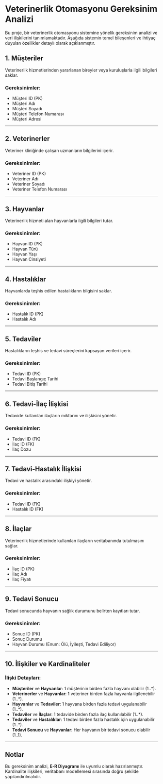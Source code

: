 # Veterinerlik Otomasyonu Gereksinim Analizi

Bu proje, bir veterinerlik otomasyonu sistemine yönelik gereksinim analizi ve veri ilişkilerini tanımlamaktadır. Aşağıda sistemin temel bileşenleri ve ihtiyaç duyulan özellikler detaylı olarak açıklanmıştır.

## 1. Müşteriler
Veterinerlik hizmetlerinden yararlanan bireyler veya kuruluşlarla ilgili bilgileri saklar.

### Gereksinimler:
* Müşteri ID (PK)
* Müşteri Adı
* Müşteri Soyadı
* Müşteri Telefon Numarası
* Müşteri Adresi

---

## 2. Veterinerler
Veteriner kliniğinde çalışan uzmanların bilgilerini içerir.

### Gereksinimler:
* Veteriner ID (PK)
* Veteriner Adı
* Veteriner Soyadı
* Veteriner Telefon Numarası

---

## 3. Hayvanlar
Veterinerlik hizmeti alan hayvanlarla ilgili bilgileri tutar.

### Gereksinimler:
* Hayvan ID (PK)
* Hayvan Türü
* Hayvan Yaşı
* Hayvan Cinsiyeti

---

## 4. Hastalıklar
Hayvanlarda teşhis edilen hastalıkların bilgisini saklar.

### Gereksinimler:
* Hastalık ID (PK)
* Hastalık Adı

---

## 5. Tedaviler
Hastalıkların teşhis ve tedavi süreçlerini kapsayan verileri içerir.

### Gereksinimler:
* Tedavi ID (PK)
* Tedavi Başlangıç Tarihi
* Tedavi Bitiş Tarihi

---

## 6. Tedavi-İlaç İlişkisi
Tedavide kullanılan ilaçların miktarını ve ilişkisini yönetir.

### Gereksinimler:
* Tedavi ID (FK)
* İlaç ID (FK)
* İlaç Dozu

---

## 7. Tedavi-Hastalık İlişkisi
Tedavi ve hastalık arasındaki ilişkiyi yönetir.

### Gereksinimler:
* Tedavi ID (FK)
* Hastalık ID (FK)

---

## 8. İlaçlar
Veterinerlik hizmetlerinde kullanılan ilaçların veritabanında tutulmasını sağlar.

### Gereksinimler:
* İlaç ID (PK)
* İlaç Adı
* İlaç Fiyatı

---

## 9. Tedavi Sonucu
Tedavi sonucunda hayvanın sağlık durumunu belirten kayıtları tutar.

### Gereksinimler:
* Sonuç ID (PK)
* Sonuç Durumu
* Hayvan Durumu (Enum: Ölü, İyileşti, Tedavi Ediliyor)

---

## 10. İlişkiler ve Kardinaliteler
### İlişki Detayları:
* **Müşteriler** ve **Hayvanlar**: 1 müşterinin birden fazla hayvanı olabilir (1..*).
* **Veterinerler** ve **Hayvanlar**: 1 veteriner birden fazla hayvanla ilgilenebilir (1..*).
* **Hayvanlar** ve **Tedaviler**: 1 hayvana birden fazla tedavi uygulanabilir (1..*).
* **Tedaviler** ve **İlaçlar**: 1 tedavide birden fazla ilaç kullanılabilir (1..*).
* **Tedaviler** ve **Hastalıklar**: 1 tedavi birden fazla hastalık için uygulanabilir (1..*).
* **Tedavi Sonucu** ve **Hayvanlar**: Her hayvanın bir tedavi sonucu olabilir (1..1).

---

## Notlar
Bu gereksinim analizi, **E-R Diyagramı** ile uyumlu olarak hazırlanmıştır. Kardinalite ilişkileri, veritabanı modellemesi sırasında doğru şekilde yapılandırılmalıdır.
